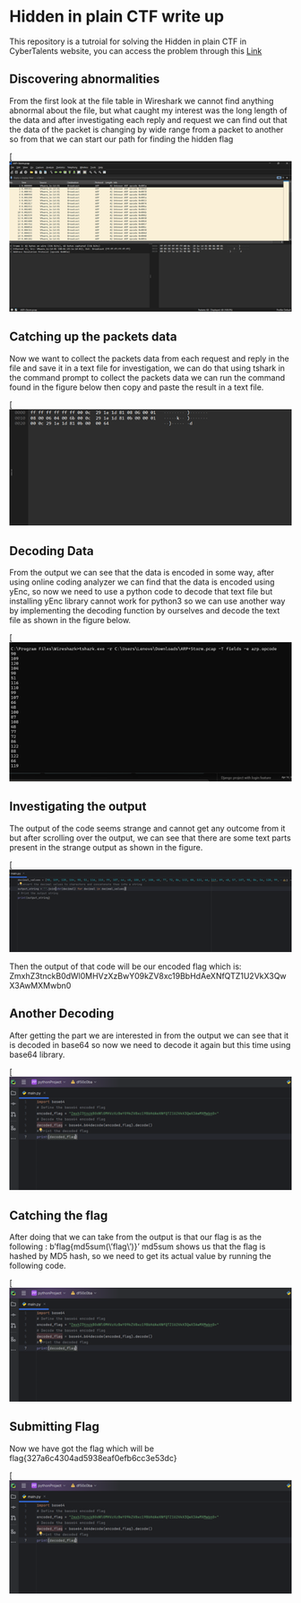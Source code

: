# Hidden in plain CTF write up

This repository is a tutroial for solving the Hidden in plain CTF in CyberTalents website, you can access the problem through this [Link](https://cybertalents.com/challenges/network/arp-storm)

## Discovering abnormalities

From the first look at the file table in Wireshark we cannot find anything abnormal about the file, but what caught my interest was the long length of the data and after investigating each reply and request we can find out that the data of the packet is changing by wide range from a packet to another so from that we can start our path for finding the hidden flag

[![ARP STORM 1](https://github.com/zeyadsalah22/ARP-Storm-CTF/blob/main/images/Picture1.png)

## Catching up the packets data

Now we want to collect the packets data from each request and reply in the file and save it in a text file for investigation, we can do that using tshark in the command prompt to collect the packets data we can run the command found in the figure below then copy and paste the result in a text file.

[![ARP STORM 2](https://github.com/zeyadsalah22/ARP-Storm-CTF/blob/main/images/Picture2.png)


## Decoding Data

From the output we can see that the data is encoded in some way, after using online coding analyzer we can find that the data is encoded using yEnc, so now we need to use a python code to decode that text file but installing yEnc library cannot work for python3 so we can use another way by implementing the decoding function by ourselves and decode the text file as shown in the figure below.

[![ARP STORM 3](https://github.com/zeyadsalah22/ARP-Storm-CTF/blob/main/images/Picture3.png)


## Investigating the output

The output of the code seems strange and cannot get any outcome from it but after scrolling over the output, we can see that there are some text parts present in the strange output as shown in the figure.

[![ARP STORM 4](https://github.com/zeyadsalah22/ARP-Storm-CTF/blob/main/images/Picture4.png)


Then the output of that code will be our encoded flag which is: ZmxhZ3tnckB0dWl0MHVzXzBwY09kZV8xc19BbHdAeXNfQTZ1U2VkX3QwX3AwMXMwbn0

 ## Another Decoding

After getting the part we are interested in from the output we can see that it is decoded in base64 so now we need to decode it again but this time using base64 library.

[![ARP STORM 5](https://github.com/zeyadsalah22/ARP-Storm-CTF/blob/main/images/Picture5.png)

 ## Catching the flag

After doing that we can take from the output is that our flag is as the following :
b’flag{md5sum(\’flag\’)}’
md5sum shows us that the flag is hashed by MD5 hash, so we need to get its actual value by running the following code.

[![ARP STORM 5](https://github.com/zeyadsalah22/ARP-Storm-CTF/blob/main/images/Picture5.png)

 ## Submitting Flag

Now we have got the flag which will be flag{327a6c4304ad5938eaf0efb6cc3e53dc}

[![ARP STORM 5](https://github.com/zeyadsalah22/ARP-Storm-CTF/blob/main/images/Picture5.png)

